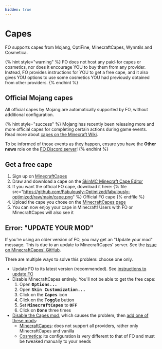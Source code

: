 ```yaml
---
hidden: true
---
```


# Capes

FO supports capes from Mojang, OptiFine, MinecraftCapes, Wynntils and Cosmetica.

{% hint style="warning" %}
FO does not host any paid-for capes or cosmetics, nor does it encourage YOU to buy them from any provider. Instead, FO provides instructions for YOU to get a free cape, and it also gives YOU options to use some cosmetics YOU had previously obtained from other providers.
{% endhint %}

## Official Mojang capes

All official capes by Mojang are automatically supported by FO, without additional configuration.

{% hint style="success" %}
Mojang has recently been releasing more and more official capes for completing certain actions during game events. Read more about [capes on the Minecraft Wiki](https://minecraft.wiki/w/Cape#Cross-platform_capes).

To be informed of those events as they happen, ensure you have the **Other news** role on the [FO Discord server](https://download.fo/discord)!
{% endhint %}

## Get a free cape

1. Sign up on [MinecraftCapes](https://minecraftcapes.net/account/login)
2. Draw and download a cape on the [SkinMC Minecraft Cape Editor](https://skinmc.net/capes/editor)
3. If you want the official FO cape, download it here:
   {% file src="https://github.com/Fabulously-Optimized/fabulously-optimized/raw/main/cape.png" %}
   Official FO cape
   {% endfile %}
4. Upload the cape you chose on the [MinecraftCapes page](https://minecraftcapes.net/upload-cape)
5. You can now enjoy your cape in Minecraft! Users with FO or MinecraftCapes will also see it

## Error: "UPDATE YOUR MOD"

If you're using an older version of FO, you may get an "Update your mod" message. This is due to an update to MinecraftCapes' server. See the [issue on MinecraftCapes' GitHub](https://github.com/CaelTheColher/Capes/issues/118).

There are multiple ways to solve this problem: choose one only.

* Update FO to its latest version (recommended). See [instructions to update FO](../../how-to/update/)
* Disable MinecraftCapes entirely. You'll not be able to get the free cape:
  1. Open <kbd>**Options...**</kbd>
  2. Open <kbd>**Skin Customization...**</kbd>
  3. Click on the <kbd>**Capes**</kbd> icon
  4. Click on the <kbd>**Toggle**</kbd> button
  5. Set <kbd>**MinecraftCapes**</kbd> to <kbd>**OFF**</kbd>
  6. Click on <kbd>**Done**</kbd> three times
* [Disable the Capes mod](../../how-to/disable-mods/), which causes the problem, then [add one of these mods](../../how-to/add-mods/):
  * [MinecraftCapes](https://modrinth.com/mod/minecraftcapes): does not support all providers, rather only MinecraftCapes and vanilla
  * [Cosmetica](https://modrinth.com/mod/cosmetica): its configuration is very different to that of FO and must be tweaked manually to your needs
